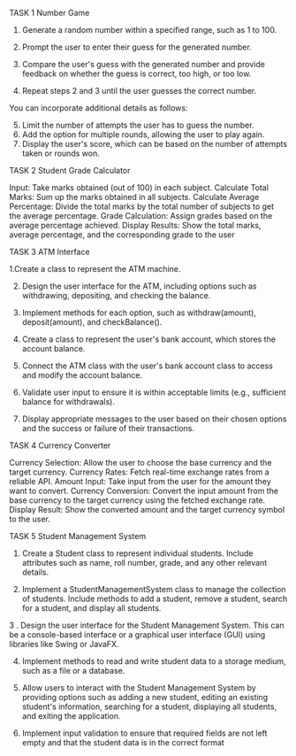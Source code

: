 TASK 1 Number Game

1. Generate a random number within a specified range, such as 1 to 100.

2. Prompt the user to enter their guess for the generated number.

3. Compare the user's guess with the generated number and provide feedback on whether the guess
is correct, too high, or too low.

4. Repeat steps 2 and 3 until the user guesses the correct number.

You can incorporate additional details as follows:

5. Limit the number of attempts the user has to guess the number.
6. Add the option for multiple rounds, allowing the user to play again.
7. Display the user's score, which can be based on the number of attempts taken or rounds won.

TASK 2   Student Grade Calculator

Input: Take marks obtained (out of 100) in each subject.
Calculate Total Marks: Sum up the marks obtained in all subjects.
Calculate Average Percentage: Divide the total marks by the total number of subjects to get the
average percentage.
Grade Calculation: Assign grades based on the average percentage achieved.
Display Results: Show the total marks, average percentage, and the corresponding grade to the user


TASK 3   ATM Interface

1.Create a class to represent the ATM machine.

2. Design the user interface for the ATM, including options such as withdrawing, depositing, and
checking the balance.

3. Implement methods for each option, such as withdraw(amount), deposit(amount), and
checkBalance().

4. Create a class to represent the user's bank account, which stores the account balance.

5. Connect the ATM class with the user's bank account class to access and modify the account
balance.

6. Validate user input to ensure it is within acceptable limits (e.g., sufficient balance for withdrawals).

7. Display appropriate messages to the user based on their chosen options and the success or failure
of their transactions.



TASK 4  Currency Converter

Currency Selection: Allow the user to choose the base currency and the target
currency.
Currency Rates: Fetch real-time exchange rates from a reliable API.
Amount Input: Take input from the user for the amount they want to convert.
Currency Conversion: Convert the input amount from the base currency to the
target currency using the fetched exchange rate.
Display Result: Show the converted amount and the target currency symbol
to the user.

TASK 5  Student Management System

1. Create a Student class to represent individual students. Include attributes such as name, roll
number, grade, and any other relevant details.


2. Implement a StudentManagementSystem class to manage the collection of students. Include
methods to add a student, remove a student, search for a student, and display all students.
  
3 . Design the user interface for the Student Management System. This can be a console-based
interface or a graphical user interface (GUI) using libraries like Swing or JavaFX.

4. Implement methods to read and write student data to a storage medium, such as a file or a
database.

5. Allow users to interact with the Student Management System by providing options such as
adding a new student, editing an existing student's information, searching for a student, displaying all
students, and exiting the application.

7. Implement input validation to ensure that required fields are not left empty and that the student
data is in the correct format
